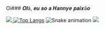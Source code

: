 Oi### 𝑶𝒍á, 𝒆𝒖 𝒔𝒐 𝒂 𝑯𝒂𝒏𝒏𝒚𝒆 𝒑𝒂𝒊𝒙ã𝒐

<a href="https://www.instagram.com/USERNAME" alt="Instagram" target="_blank"> <img src="https://img.shields.io/badge/-Instagram-DF0174?style=for-the-badge&labelColor=DF0174&logo=instagram&logoColor=white&link=https://www.instagram.com/USERNAME"> </a>[![Top Langs](https://github-readme-stats.vercel.app/api/top-langs/?username=USERNAME&layout=compact)](https://github.com/USERNAME/github-readme-stats)
![Snake animation](https://github.com/USERNAME/USERNAME/blob/output/github-contribution-grid-snake.svg)
![](name-of-giphy.gif)

